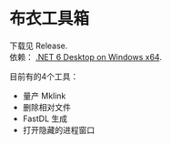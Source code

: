 # 布衣工具箱

下载见 Release.   
依赖： [.NET 6 Desktop on Windows x64](https://dotnet.microsoft.com/zh-cn/download/dotnet/6.0).   

目前有的4个工具：  
- 量产 Mklink
- 删除相对文件
- FastDL 生成
- 打开隐藏的进程窗口
